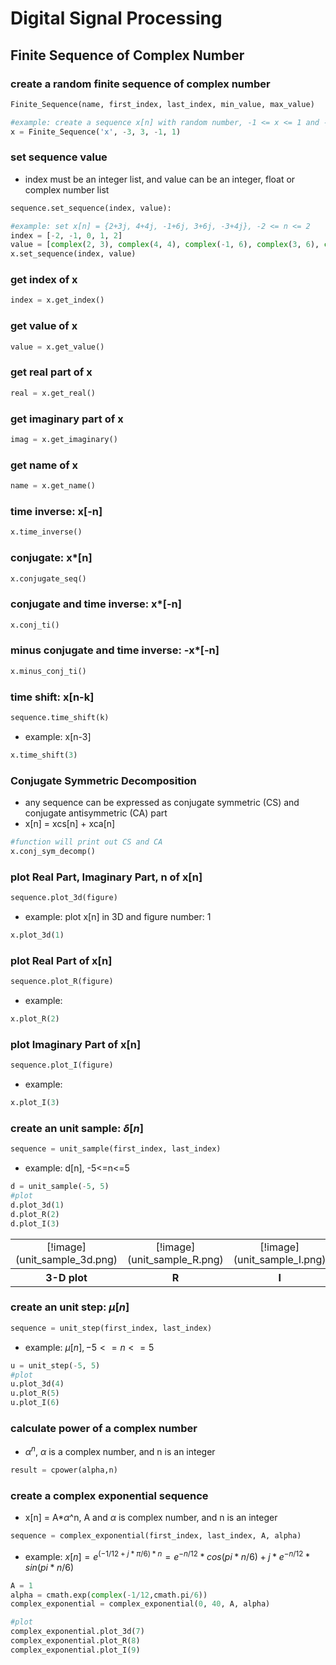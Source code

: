 # Digital Signal Processing

## Finite Sequence of Complex Number

###  create a random finite sequence of complex number

```python
Finite_Sequence(name, first_index, last_index, min_value, max_value)
```

```python
#example: create a sequence x[n] with random number, -1 <= x <= 1 and -3 <= n <= 3
x = Finite_Sequence('x', -3, 3, -1, 1)
```


### set sequence value
- index must be an integer list, and value can be an integer, float or complex number list

```python
sequence.set_sequence(index, value):
```

```python
#example: set x[n] = {2+3j, 4+4j, -1+6j, 3+6j, -3+4j}, -2 <= n <= 2
index = [-2, -1, 0, 1, 2]
value = [complex(2, 3), complex(4, 4), complex(-1, 6), complex(3, 6), complex(-3, 4)]
x.set_sequence(index, value)
```

### get index of x

```python
index = x.get_index()
```

### get value of x

```python
value = x.get_value()
```

### get real part of x

```python
real = x.get_real()
```

### get imaginary part of x

```python
imag = x.get_imaginary()
```

### get name of x

```python
name = x.get_name()
```

### time inverse: x[-n]

```python
x.time_inverse()
```

### conjugate: x*[n]

```python
x.conjugate_seq()
```

### conjugate and time inverse: x*[-n]

```python
x.conj_ti()
```

### minus conjugate and time inverse: -x*[-n]

```python
x.minus_conj_ti()
```

### time shift: x[n-k]

```python
sequence.time_shift(k)
```

- example: x[n-3]

```python
x.time_shift(3)
```

### Conjugate Symmetric Decomposition
- any sequence can be expressed as conjugate symmetric (CS) and conjugate antisymmetric (CA) part
- x[n] = xcs[n] + xca[n]

```python
#function will print out CS and CA
x.conj_sym_decomp()
```

### plot Real Part, Imaginary Part, n of x[n]

```python
sequence.plot_3d(figure)
```

- example: plot x[n] in 3D and figure number: 1

```python
x.plot_3d(1)
```

### plot Real Part of x[n]

```python
sequence.plot_R(figure)
```

- example:

```python
x.plot_R(2)
```

### plot Imaginary Part of x[n]

```python
sequence.plot_I(figure)
```

- example:

```python
x.plot_I(3)
```

### create an unit sample: $\delta[n]$

```python
sequence = unit_sample(first_index, last_index)
```

- example: d[n], -5<=n<=5

```python
d = unit_sample(-5, 5)
#plot
d.plot_3d(1)
d.plot_R(2)
d.plot_I(3)
```
<table>
  <tr>
    <td align="center">
	[!image](unit_sample_3d.png)
</td>
   <td align="center">
	[!image](unit_sample_R.png)
   </td>
    <td align="center">
	[!image](unit_sample_I.png)
   </td>
  </tr>
  <tr>
    <th align="center">3-D plot</th>
    <th align="center">R</th>
	<th align="center">I</th>
  </tr>
</table>

### create an unit step: $\mu[n]$

```python
sequence = unit_step(first_index, last_index)
```

- example: $\mu[n], -5<=n<=5$

```python
u = unit_step(-5, 5)
#plot
u.plot_3d(4)
u.plot_R(5)
u.plot_I(6)
```

### calculate power of a complex number
- $\alpha^n$, $\alpha$ is a complex number, and n is an integer

```python
result = cpower(alpha,n)
```

### create a complex exponential sequence
- x[n] = A*$\alpha$^n, A and $\alpha$ is complex number, and n is an integer

```python
sequence = complex_exponential(first_index, last_index, A, alpha)
```

- example: $x[n] = e^{(-1/12+j*\pi/6)*n} = e^{-n/12}*cos(pi*n/6) + j*e^{-n/12}*sin(pi*n/6)$

```python
A = 1
alpha = cmath.exp(complex(-1/12,cmath.pi/6))
complex_exponential = complex_exponential(0, 40, A, alpha)

#plot
complex_exponential.plot_3d(7)
complex_exponential.plot_R(8)
complex_exponential.plot_I(9)
```